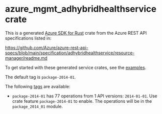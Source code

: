 # azure_mgmt_adhybridhealthservice crate

This is a generated [Azure SDK for Rust](https://github.com/Azure/azure-sdk-for-rust) crate from the Azure REST API specifications listed in:

https://github.com/Azure/azure-rest-api-specs/blob/main/specification/adhybridhealthservice/resource-manager/readme.md

To get started with these generated service crates, see the [examples](https://github.com/Azure/azure-sdk-for-rust/blob/main/services/README.md#examples).

The default tag is `package-2014-01`.

The following [tags](https://github.com/Azure/azure-sdk-for-rust/blob/main/services/tags.md) are available:

- `package-2014-01` has 77 operations from 1 API versions: `2014-01-01`. Use crate feature `package-2014-01` to enable. The operations will be in the `package_2014_01` module.